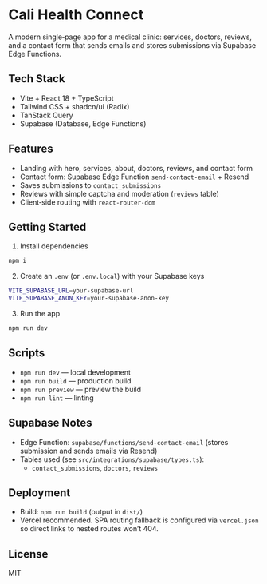 # Cali Health Connect

A modern single‑page app for a medical clinic: services, doctors, reviews, and a contact form that sends emails and stores submissions via Supabase Edge Functions.

## Tech Stack

- Vite + React 18 + TypeScript
- Tailwind CSS + shadcn/ui (Radix)
- TanStack Query
- Supabase (Database, Edge Functions)

## Features

- Landing with hero, services, about, doctors, reviews, and contact form
- Contact form: Supabase Edge Function `send-contact-email` + Resend
- Saves submissions to `contact_submissions`
- Reviews with simple captcha and moderation (`reviews` table)
- Client‑side routing with `react-router-dom`

## Getting Started

1) Install dependencies
```sh
npm i
```

2) Create an `.env` (or `.env.local`) with your Supabase keys
```sh
VITE_SUPABASE_URL=your-supabase-url
VITE_SUPABASE_ANON_KEY=your-supabase-anon-key
```

3) Run the app
```sh
npm run dev
```

## Scripts

- `npm run dev` — local development
- `npm run build` — production build
- `npm run preview` — preview the build
- `npm run lint` — linting

## Supabase Notes

- Edge Function: `supabase/functions/send-contact-email` (stores submission and sends emails via Resend)
- Tables used (see `src/integrations/supabase/types.ts`):
  - `contact_submissions`, `doctors`, `reviews`

## Deployment

- Build: `npm run build` (output in `dist/`)
- Vercel recommended. SPA routing fallback is configured via `vercel.json` so direct links to nested routes won’t 404.

## License

MIT
